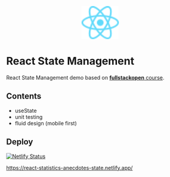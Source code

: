 <div style="text-align: center">
   <img src="./public/React-icon.svg" alt="DOM Tree" width="100" />
</div>

# React State Management

React State Management demo based on [**fullstackopen** course](https://fullstackopen.com/en/).

## Contents

- useState
- unit testing
- fluid design (mobile first)

## Deploy

[![Netlify Status](https://api.netlify.com/api/v1/badges/d8222776-b580-4927-be6c-b0cbaa519955/deploy-status)](https://app.netlify.com/sites/react-statistics-anecdotes-state/deploys)

https://react-statistics-anecdotes-state.netlify.app/
